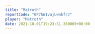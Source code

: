 ```yaml
---
title: "Matroth"
reportCode: "6P7hW1vajLwnkfrJ"
player: "Matroth"
date: 2021-10-01T19:23:51.380000+00:00
---
```


